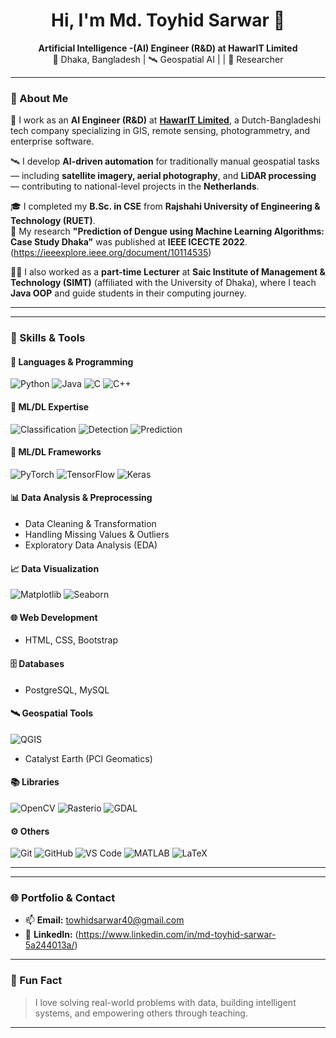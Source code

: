<h1 align="center">Hi, I'm Md. Toyhid Sarwar 👋</h1>

<p align="center">
  <strong>Artificial Intelligence -(AI) Engineer (R&D) at HawarIT Limited</strong><br>
  📍 Dhaka, Bangladesh | 🛰️ Geospatial AI | | 🤖 Researcher
</p>

---

### 🧠 About Me

🔬 I work as an **AI Engineer (R&D)** at [**HawarIT Limited**](https://www.hawarit.com/), a Dutch-Bangladeshi tech company specializing in GIS, remote sensing, photogrammetry, and enterprise software.

🛰️ I develop **AI-driven automation** for traditionally manual geospatial tasks — including **satellite imagery, aerial photography**, and **LiDAR processing** — contributing to national-level projects in the **Netherlands**.

🎓 I completed my **B.Sc. in CSE** from **Rajshahi University of Engineering & Technology (RUET)**.  
📄 My research **"Prediction of Dengue using Machine Learning Algorithms: Case Study Dhaka"** was published at **IEEE ICECTE 2022**.(https://ieeexplore.ieee.org/document/10114535)

👨‍🏫 I also worked as a **part-time Lecturer** at **Saic Institute of Management & Technology (SIMT)** (affiliated with the University of Dhaka), where I teach **Java OOP** and guide students in their computing journey.

---

---

### 🧰 Skills & Tools

#### 🚀 Languages & Programming
![Python](https://img.shields.io/badge/-Python-3776AB?logo=python&logoColor=white&style=for-the-badge)
![Java](https://img.shields.io/badge/-Java-007396?logo=java&logoColor=white&style=for-the-badge)
![C](https://img.shields.io/badge/-C-00599C?logo=c&logoColor=white&style=for-the-badge)
![C++](https://img.shields.io/badge/-C++-00599C?logo=c%2B%2B&logoColor=white&style=for-the-badge)

#### 🧠 ML/DL Expertise

![Classification](https://img.shields.io/badge/-Classification-3776AB?style=for-the-badge&logo=target)
![Detection](https://img.shields.io/badge/-Detection-FF5733?style=for-the-badge&logo=search)
![Prediction](https://img.shields.io/badge/-Prediction-28A745?style=for-the-badge&logo=chart-line)


#### 🔧 ML/DL Frameworks
![PyTorch](https://img.shields.io/badge/-PyTorch-EE4C2C?logo=pytorch&logoColor=white&style=for-the-badge)
![TensorFlow](https://img.shields.io/badge/-TensorFlow-FF6F00?logo=tensorflow&logoColor=white&style=for-the-badge)
![Keras](https://img.shields.io/badge/-Keras-D00000?logo=keras&logoColor=white&style=for-the-badge)

#### 📊 Data Analysis & Preprocessing
- Data Cleaning & Transformation  
- Handling Missing Values & Outliers  
- Exploratory Data Analysis (EDA)

#### 📈 Data Visualization
![Matplotlib](https://img.shields.io/badge/-Matplotlib-11557C?logo=matplotlib&logoColor=white&style=for-the-badge)
![Seaborn](https://img.shields.io/badge/-Seaborn-4B8BBE?style=for-the-badge&logo=python&logoColor=white)

#### 🌐 Web Development
- HTML, CSS, Bootstrap

#### 🗄️ Databases
- PostgreSQL, MySQL

#### 🛰️ Geospatial Tools
![QGIS](https://img.shields.io/badge/-QGIS-589632?logo=qgis&logoColor=white&style=for-the-badge)
- Catalyst Earth (PCI Geomatics)

#### 📚 Libraries
![OpenCV](https://img.shields.io/badge/-OpenCV-5C3EE8?logo=opencv&logoColor=white&style=for-the-badge)
![Rasterio](https://img.shields.io/badge/-Rasterio-8B0000?style=for-the-badge&logo=python&logoColor=white)
![GDAL](https://img.shields.io/badge/-GDAL-FFB300?style=for-the-badge&logo=python&logoColor=black)

#### ⚙️ Others
![Git](https://img.shields.io/badge/-Git-F05032?logo=git&logoColor=white&style=for-the-badge)
![GitHub](https://img.shields.io/badge/-GitHub-181717?logo=github&logoColor=white&style=for-the-badge)
![VS Code](https://img.shields.io/badge/-VS%20Code-007ACC?logo=visualstudiocode&logoColor=white&style=for-the-badge)
![MATLAB](https://img.shields.io/badge/-MATLAB-0076A8?logo=mathworks&logoColor=white&style=for-the-badge)
![LaTeX](https://img.shields.io/badge/-LaTeX-008080?logo=latex&logoColor=white&style=for-the-badge)

---




---

### 🌐 Portfolio & Contact

- 📫 **Email:** towhidsarwar40@gmail.com
- 💼 **LinkedIn:** (https://www.linkedin.com/in/md-toyhid-sarwar-5a244013a/)

---

### 💬 Fun Fact

> I love solving real-world problems with data, building intelligent systems, and empowering others through teaching.

---
